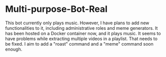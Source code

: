 # Multi-purpose-Bot-Real
This bot currently only plays music. However, I have plans to add new functionalities to it, including administrative roles and meme generators.
It has been hosted on a Docker container now, and it plays music. It seems to have problems while extracting multiple videos in a playlist. That needs to be fixed.
I aim to add a "roast" command and a "meme" command soon enough.
